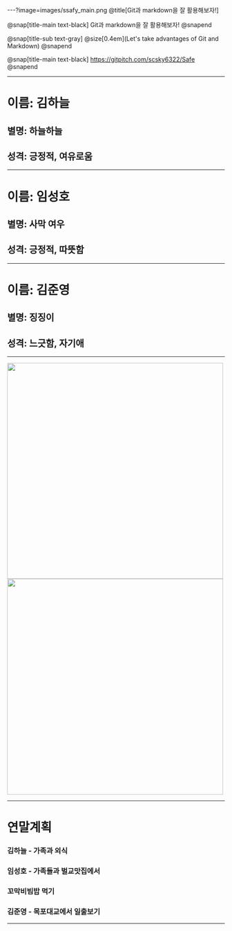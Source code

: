 ---?image=images/ssafy_main.png @title[Git과 markdown을 잘 활용해보자!]

@snap[title-main text-black] 
Git과 markdown을 잘 활용해보자! @snapend

@snap[title-sub text-gray] @size[0.4em](Let's take advantages of Git and Markdown) @snapend

@snap[title-main text-black] https://gitpitch.com/scsky6322/Safe @snapend

---
# 이름: 김하늘
## 별명: 하늘하늘
## 성격: 긍정적, 여유로움

---
# 이름: 임성호
## 별명: 사막 여우
## 성격: 긍정적, 따뜻함 

---
# 이름: 김준영
## 별명: 징징이
## 성격: 느긋함, 자기애 

---
<img src="http://cdnweb01.wikitree.co.kr/webdata/editor/201810/01/img_20181001105332_9c73fcd8.jpg" width=500></img>
<img src="http://pds.joins.com/news/component/htmlphoto_mmdata/201810/03/797cb2a4-5b62-4f20-b5dd-4f72113920b6.jpg" width=500></img>

---
# 연말계획
### 김하늘 - 가족과 외식
### 임성호 - 가족들과 벌교맛집에서 
### 꼬막비빔밥 먹기
### 김준영 - 목포대교에서 일출보기

---
